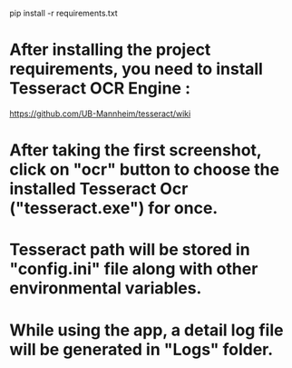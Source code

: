 pip install -r requirements.txt


# After installing the project requirements, you need to install Tesseract OCR Engine : 
https://github.com/UB-Mannheim/tesseract/wiki

# After taking the first screenshot, click on "ocr" button to choose the installed Tesseract Ocr ("tesseract.exe") for once.


# Tesseract path will be stored in "config.ini" file along with other environmental variables.

# While using the app, a detail log file will be generated in "Logs" folder.
